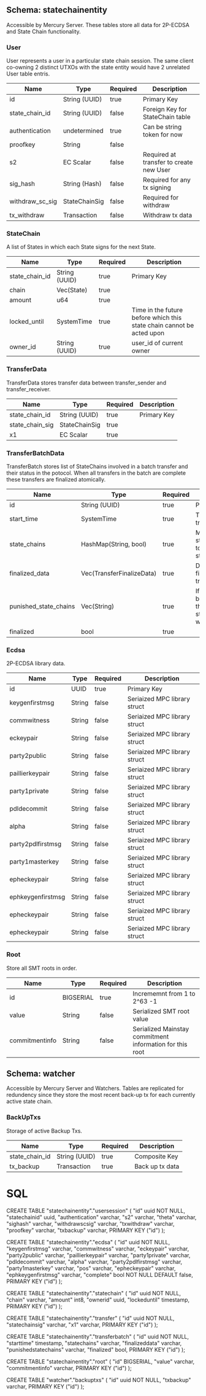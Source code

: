 
## Schema: statechainentity
Accessible by Mercury Server. These tables store all data for 2P-ECDSA and State Chain functionality.

### User
User represents a user in a particular state chain session. The same client co-owning 2 distinct UTXOs with the state entity would have 2 unrelated User table entris.

| Name            | Type          | Required | Description                             |
|-----------------|---------------|----------|-----------------------------------------|
| id              | String (UUID) | true     | Primary Key                             |
| state_chain_id  | String (UUID) | false    | Foreign Key for StateChain table        |
| authentication  | undetermined  | true     | Can be string token for now             |
| proofkey        | String        | false    |                                         |
| s2              | EC Scalar     | false    | Required at transfer to create new User |
| sig_hash        | String (Hash) | false    | Required for any tx signing             |
| withdraw_sc_sig | StateChainSig | false    | Required for withdraw                   |
| tx_withdraw     | Transaction   | false    | Withdraw tx data                        |



### StateChain
A list of States in which each State signs for the next State.

| Name           | Type          | Required | Description |
|----------------|---------------|----------|-------------|
| state_chain_id | String (UUID) | true     | Primary Key |
| chain          | Vec(State)    | true     |             |
| amount         | u64           | true     |             |
| locked_until   | SystemTime    | true     | Time in the future before which this state chain cannot be acted upon |
| owner_id       | String (UUID) | true     | user_id of current owner  |



### TransferData
TransferData stores transfer data between transfer_sender and transfer_receiver.

| Name            | Type          | Required | Description |
|-----------------|---------------|----------|-------------|
| state_chain_id  | String (UUID) | true     | Primary Key |
| state_chain_sig | StateChainSig | true     |             |
| x1              | EC Scalar     | true     |             |



### TransferBatchData
TransferBatch stores list of StateChains involved in a batch transfer and their status in the potocol.
When all transfers in the batch are complete these transfers are finalized atomically.

| Name                  | Type                      | Required | Description                                                 |
|-----------------------|---------------------------|----------|-------------------------------------------------------------|
| id                    | String (UUID)             | true     | Primary Key                                                 |
| start_time            | SystemTime                | true     | Time batch transfer began                                   |
| state_chains          | HashMap(String, bool)     | true     | Mapping of state_chain_ids to completion status             |
| finalized_data        | Vec(TransferFinalizeData) | true     | Data for finalizing transfers                               |
| punished_state_chains | Vec(String)               | true     | If transfer batch fails these state_chain_ids were punished |
| finalized             | bool                      | true     |                                                             |


### Ecdsa
2P-ECDSA library data.

| Name              | Type   | Required | Description                  |
|-------------------|--------|----------|------------------------------|
| id                | UUID   | true     | Primary Key                  |
| keygenfirstmsg    | String | false    | Seriaized MPC library struct |
| commwitness       | String | false    | Seriaized MPC library struct |
| eckeypair         | String | false    | Seriaized MPC library struct |
| party2public      | String | false    | Seriaized MPC library struct |
| paillierkeypair   | String | false    | Seriaized MPC library struct |
| party1private     | String | false    | Seriaized MPC library struct |
| pdldecommit       | String | false    | Seriaized MPC library struct |
| alpha             | String | false    | Seriaized MPC library struct |
| party2pdlfirstmsg | String | false    | Seriaized MPC library struct |
| party1masterkey   | String | false    | Seriaized MPC library struct |
| epheckeypair      | String | false    | Seriaized MPC library struct |
| ephkeygenfirstmsg | String | false    | Seriaized MPC library struct |
| epheckeypair      | String | false    | Seriaized MPC library struct |
| epheckeypair      | String | false    | Seriaized MPC library struct |


### Root
Store all SMT roots in order. 

| Name           | Type      | Required | Description                  |
|----------------|-----------|----------|------------------------------|
| id             | BIGSERIAL | true     | Incrememnt from 1 to 2^63 -1 |
| value          | String    | false    | Serialized SMT root value |
| commitmentinfo | String    | false    | Serialized Mainstay commitment information for this root |


## Schema: watcher
Accessible by Mercury Server and Watchers. Tables are replicated for redundency since they store the most recent back-up tx for each currently active state chain.

### BackUpTxs <a name="BackUpTxs"></a>
Storage of active Backup Txs.

| Name            | Type          | Required | Description     |
|-----------------|---------------|----------|-----------------|
| state_chain_id  | String (UUID) | true     | Composite Key   |
| tx_backup       | Transaction   | true     | Back up tx data |



# SQL

CREATE TABLE "statechainentity"."usersession" (
    "id" uuid NOT NULL,
    "statechainid" uuid,
    "authentication" varchar,
    "s2" varchar,
    "theta" varchar,
    "sighash" varchar,
    "withdrawscsig" varchar,
    "txwithdraw" varchar,
    "proofkey" varchar,
    "txbackup" varchar,
    PRIMARY KEY ("id")
);

CREATE TABLE "statechainentity"."ecdsa" (
    "id" uuid NOT NULL,
    "keygenfirstmsg" varchar,
    "commwitness" varchar,
    "eckeypair" varchar,
    "party2public" varchar,
    "paillierkeypair" varchar,
    "party1private" varchar,
    "pdldecommit" varchar,
    "alpha" varchar,
    "party2pdlfirstmsg" varchar,
    "party1masterkey" varchar,
    "pos" varchar,
    "epheckeypair" varchar,
    "ephkeygenfirstmsg" varchar,
    "complete" bool NOT NULL DEFAULT false,
    PRIMARY KEY ("id")
);

CREATE TABLE "statechainentity"."statechain" (
    "id" uuid NOT NULL,
    "chain" varchar,
    "amount" int8,
    "ownerid" uuid,
    "lockeduntil" timestamp,
    PRIMARY KEY ("id")
);

CREATE TABLE "statechainentity"."transfer" (
    "id" uuid NOT NULL,
    "statechainsig" varchar,
    "x1" varchar,
    PRIMARY KEY ("id")
);


CREATE TABLE "statechainentity"."transferbatch" (
    "id" uuid NOT NULL,
    "starttime" timestamp,
    "statechains" varchar,
    "finalizeddata" varchar,
    "punishedstatechains" varchar,
    "finalized" bool,
    PRIMARY KEY ("id")
);

CREATE TABLE "statechainentity"."root" (
    "id" BIGSERIAL,
    "value" varchar,
    "commitmentinfo" varchar,
    PRIMARY KEY ("id")
);

CREATE TABLE "watcher"."backuptxs" (
    "id" uuid NOT NULL,
    "txbackup" varchar,
    PRIMARY KEY ("id")
);
